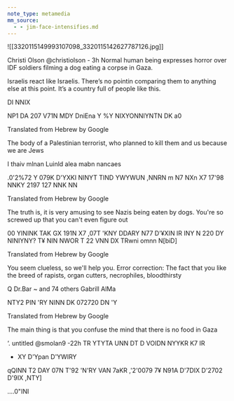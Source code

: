 ```yaml
---
note_type: metamedia
mm_source:
  - - jim-face-intensifies.md
---
```


![[3320115149993107098_3320115142627787126.jpg]]

Christi Olson @christiolson - 3h
Normal human being expresses horror over IDF
soldiers filming a dog eating a corpse in Gaza.

Israelis react like Israelis. There’s no pointin
comparing them to anything else at this point.
It’s a country full of people like this.

DI NNIX

NP1 DA 207 V71N MDY DniEna
Y %Y NIXYONNIYNTN DK a0

Translated from Hebrew by Google

The body of a Palestinian terrorist, who planned to
kill them and us because we are Jews

I thaiv mlnan Luinld alea mabn nancaes

.0'2%72 Y 079K D'YXKI NINYT TIND YWYWUN ,NNRN
m N7 NXn X7 17'98 NNKY 2197 127 NNK
NN

Translated from Hebrew by Google

The truth is, it is very amusing to see Nazis being
eaten by dogs.
You're so screwed up that you can't even figure out

00 YININK TAK GX 191N X7 ,07T 'KNY DDARY
N77 D'¥XIN IR INY N 220 DY NINIYNY?
T¥ NIN NWOR T 22 VNN DX TRwni omnn
N[biD]

Translated from Hebrew by Google

You seem clueless, so we'll help you. Error
correction: The fact that you like the breed of
rapists, organ cutters, necrophiles, bloodthirsty

Q Dr.Bar ~ and 74 others
Gabrill AlMa

NTY2 PIN 'RY NINN DK 072720 DN 'Y

Translated from Hebrew by Google

The main thing is that you confuse the mind that
there is no food in Gaza

‘. untitled @smolan9 -22h
TR YTYTA UNN DT D VOIDN NYYKR K7 IR

- XY D'Ypan D'YWIRY

qQINN T2 DAY 07N T'92 'N'RY VAN 7aKR
,'2'0079 7¥ N91A D'7DIX D'2702 D'9IX ,NTY]

....0"INI

